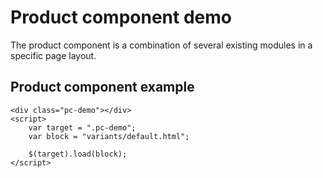 # Product component demo

The product component is a combination of several existing modules in a specific page layout.


## Product component example
```example
<div class="pc-demo"></div>
<script>
	var target = ".pc-demo";
	var block = "variants/default.html";

	$(target).load(block);
</script>
```
